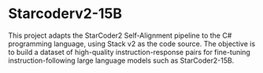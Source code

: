 # Starcoderv2-15B
This project adapts the StarCoder2 Self-Alignment pipeline to the C# programming language, using Stack v2 as the code source. The objective is to build a dataset of high-quality instruction-response pairs for fine-tuning instruction-following large language models such as StarCoder2-15B.
